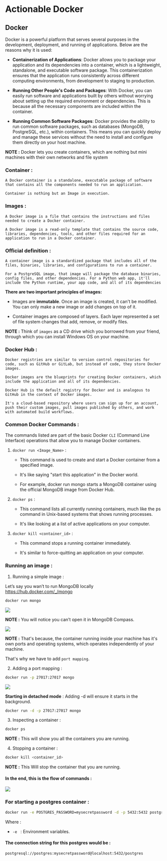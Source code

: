 # Actionable Docker 

## Docker

Docker is a powerful platform that serves several purposes in the development, deployment, and running of applications. Below are the reasons why it is used:

- **Containerization of Applications**: Docker allows you to package your application and its dependencies into a container, which is a lightweight, standalone, and executable software package. This containerization ensures that the application runs consistently across different computing environments, from development to staging to production.

- **Running Other People's Code and Packages**: With Docker, you can easily run software and applications built by others without worrying about setting up the required environment or dependencies. This is because all the necessary components are included within the container.

- **Running Common Software Packages**: Docker provides the ability to run common software packages, such as databases (MongoDB, PostgreSQL, etc.), within containers. This means you can quickly deploy and manage these services without the need to install and configure them directly on your host machine.

**NOTE :** Docker lets you create containers, which are nothing but mini machines with their own networks and file system

### Container :
    A Docker container is a standalone, executable package of software that contains all the components needed to run an application.

    Container is nothing but an Image in execution.

### Images : 
    A Docker image is a file that contains the instructions and files needed to create a Docker container.

    A Docker image is a read-only template that contains the source code, libraries, dependencies, tools, and other files required for an application to run in a Docker container. 

### Official definition : 
    A container image is a standardized package that includes all of the files, binaries, libraries, and configurations to run a container.

    For a PostgreSQL image, that image will package the database binaries, config files, and other dependencies. For a Python web app, it'll include the Python runtime, your app code, and all of its dependencies

**There are two important principles of images:**

- Images are **immutable**. Once an image is created, it can't be modified. You can only make a new image or add changes on top of it.

- Container images are composed of layers. Each layer represented a set of file system changes that add, remove, or modify files.

**NOTE :** Think of `images` as a CD drive which you borrowed from your friend, through which you can install Windows OS on your machine.

### Docker Hub : 
    Docker registries are similar to version control repositories for code, such as GitHub or GitLab, but instead of code, they store Docker images. 
    
    Docker images are the blueprints for creating Docker containers, which include the application and all of its dependencies.

    Docker Hub is the default registry for Docker and is analogous to GitHub in the context of Docker images.
    
    It's a cloud-based repository where users can sign up for an account, push their custom images, pull images published by others, and work with automated build workflows.

### Common Docker Commands : 

The commands listed are part of the basic Docker `CLI` (Command Line Interface) operations that allow you to manage Docker containers.

1) `docker run <Image_Name>` : 
    - This command is used to create and start a Docker container from a specified image. 

    - It's like saying "start this application" in the Docker world. 

    - For example, docker run mongo starts a MongoDB container using the official MongoDB image from Docker Hub.

2) `docker ps` : 
    - This command lists all currently running containers, much like the ps command in Unix-based systems that shows running processes. 

    - It's like looking at a list of active applications on your computer.

3) `docker kill <container_id>` : 
    - This command stops a running container immediately.
 
    - It's similar to force-quitting an application on your computer.

### Running an image : 

1) Running a simple image : 

Let’s say you wan’t to run MongoDB locally https://hub.docker.com/_/mongo

```bash
docker run mongo
```

<img src="./assets/Pic-1.webp" />

**NOTE :** You will notice you can’t open it in MongoDB Compass.

<img src="./assets/Pic-2.webp" />

**NOTE :** That's because, the container running inside your machine has it's own ports and operating systems, which operates independently of your machine. 

That's why we have to add `port mapping`.

2) Adding a port mapping : 

```bash
docker run -p 27017:27017 mongo
```

<img src="./assets/Pic-3.webp" />

**Starting in detached mode** : Adding -d will ensure it starts in the background.

```bash
docker run -d -p 27017:27017 mongo
```

3) Inspecting a container : 

```bash
docker ps
```

**NOTE :** This will show you all the containers you are running.

4) Stopping a container : 

```bash
docker kill <container_id>
```
**NOTE :** This Will stop the container that you are running.

#### In the end, this is the flow of commands : 
<img src="./assets/Pic-4.webp" />

### For starting a postgres container : 

```bash 
docker run -e POSTGRES_PASSWORD=mysecretpassword -d -p 5432:5432 postgres
```

Where :
- `-e ` : Environment variables.

#### The connection string for this postgres would be :
```bash
postgresql://postgres:mysecretpassword@localhost:5432/postgres
```